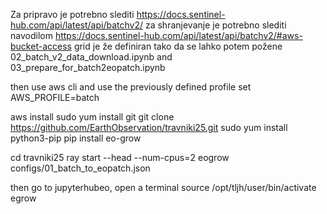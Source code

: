 Za pripravo je potrebno slediti
https://docs.sentinel-hub.com/api/latest/api/batchv2/
za shranjevanje je potrebno slediti navodilom https://docs.sentinel-hub.com/api/latest/api/batchv2/#aws-bucket-access
grid je že definiran tako da se lahko potem požene
02_batch_v2_data_download.ipynb
and
03_prepare_for_batch2eopatch.ipynb

then use aws cli and use the previously defined profile
set AWS_PROFILE=batch

aws install
sudo yum install git
git clone https://github.com/EarthObservation/travniki25.git
sudo yum install python3-pip
pip install eo-grow

cd travniki25
ray start --head --num-cpus=2
eogrow configs/01_batch_to_eopatch.json

then go to jupyterhubeo, open a terminal
source /opt/tljh/user/bin/activate egrow